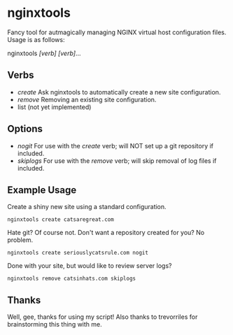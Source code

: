 nginxtools
==========
Fancy tool for autmagically managing NGINX virtual host configuration files.  Usage is as follows:

nginxtools *[verb]* *[verb]*...

Verbs
-----
* *create* Ask nginxtools to automatically create a new site configuration.
* *remove* Removing an existing site configuration.
* list (not yet implemented)

Options
-------
* *nogit* For use with the *create* verb; will NOT set up a git repository if included.
* *skiplogs* For use with the *remove* verb; will skip removal of log files if included.

Example Usage
-------------
Create a shiny new site using a standard configuration.

    nginxtools create catsaregreat.com

Hate git?  Of course not.  Don't want a repository created for you?  No problem.

    nginxtools create seriouslycatsrule.com nogit

Done with your site, but would like to review server logs?

    nginxtools remove catsinhats.com skiplogs

Thanks
------
Well, gee, thanks for using my script!  Also thanks to trevorriles for brainstorming this thing with me.
